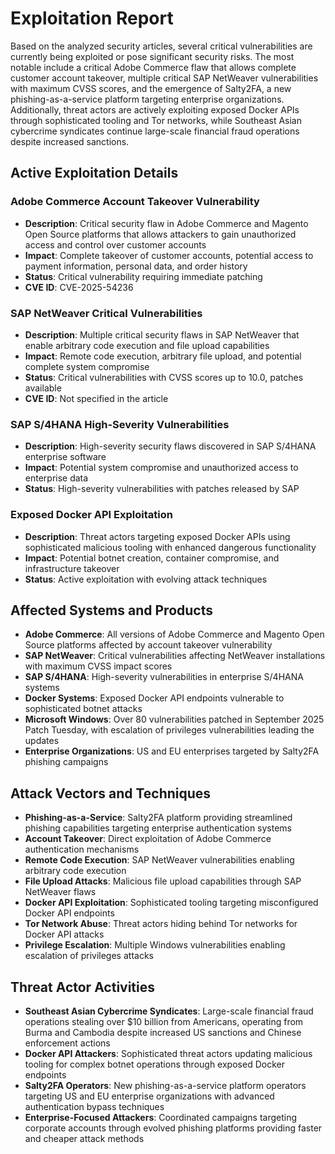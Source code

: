 # Exploitation Report

Based on the analyzed security articles, several critical vulnerabilities are currently being exploited or pose significant security risks. The most notable include a critical Adobe Commerce flaw that allows complete customer account takeover, multiple critical SAP NetWeaver vulnerabilities with maximum CVSS scores, and the emergence of Salty2FA, a new phishing-as-a-service platform targeting enterprise organizations. Additionally, threat actors are actively exploiting exposed Docker APIs through sophisticated tooling and Tor networks, while Southeast Asian cybercrime syndicates continue large-scale financial fraud operations despite increased sanctions.

## Active Exploitation Details

### Adobe Commerce Account Takeover Vulnerability
- **Description**: Critical security flaw in Adobe Commerce and Magento Open Source platforms that allows attackers to gain unauthorized access and control over customer accounts
- **Impact**: Complete takeover of customer accounts, potential access to payment information, personal data, and order history
- **Status**: Critical vulnerability requiring immediate patching
- **CVE ID**: CVE-2025-54236

### SAP NetWeaver Critical Vulnerabilities
- **Description**: Multiple critical security flaws in SAP NetWeaver that enable arbitrary code execution and file upload capabilities
- **Impact**: Remote code execution, arbitrary file upload, and potential complete system compromise
- **Status**: Critical vulnerabilities with CVSS scores up to 10.0, patches available
- **CVE ID**: Not specified in the article

### SAP S/4HANA High-Severity Vulnerabilities
- **Description**: High-severity security flaws discovered in SAP S/4HANA enterprise software
- **Impact**: Potential system compromise and unauthorized access to enterprise data
- **Status**: High-severity vulnerabilities with patches released by SAP

### Exposed Docker API Exploitation
- **Description**: Threat actors targeting exposed Docker APIs using sophisticated malicious tooling with enhanced dangerous functionality
- **Impact**: Potential botnet creation, container compromise, and infrastructure takeover
- **Status**: Active exploitation with evolving attack techniques

## Affected Systems and Products

- **Adobe Commerce**: All versions of Adobe Commerce and Magento Open Source platforms affected by account takeover vulnerability
- **SAP NetWeaver**: Critical vulnerabilities affecting NetWeaver installations with maximum CVSS impact scores
- **SAP S/4HANA**: High-severity vulnerabilities in enterprise S/4HANA systems
- **Docker Systems**: Exposed Docker API endpoints vulnerable to sophisticated botnet attacks
- **Microsoft Windows**: Over 80 vulnerabilities patched in September 2025 Patch Tuesday, with escalation of privileges vulnerabilities leading the updates
- **Enterprise Organizations**: US and EU enterprises targeted by Salty2FA phishing campaigns

## Attack Vectors and Techniques

- **Phishing-as-a-Service**: Salty2FA platform providing streamlined phishing capabilities targeting enterprise authentication systems
- **Account Takeover**: Direct exploitation of Adobe Commerce authentication mechanisms
- **Remote Code Execution**: SAP NetWeaver vulnerabilities enabling arbitrary code execution
- **File Upload Attacks**: Malicious file upload capabilities through SAP NetWeaver flaws
- **Docker API Exploitation**: Sophisticated tooling targeting misconfigured Docker API endpoints
- **Tor Network Abuse**: Threat actors hiding behind Tor networks for Docker API attacks
- **Privilege Escalation**: Multiple Windows vulnerabilities enabling escalation of privileges attacks

## Threat Actor Activities

- **Southeast Asian Cybercrime Syndicates**: Large-scale financial fraud operations stealing over $10 billion from Americans, operating from Burma and Cambodia despite increased US sanctions and Chinese enforcement actions
- **Docker API Attackers**: Sophisticated threat actors updating malicious tooling for complex botnet operations through exposed Docker endpoints
- **Salty2FA Operators**: New phishing-as-a-service platform operators targeting US and EU enterprise organizations with advanced authentication bypass techniques
- **Enterprise-Focused Attackers**: Coordinated campaigns targeting corporate accounts through evolved phishing platforms providing faster and cheaper attack methods